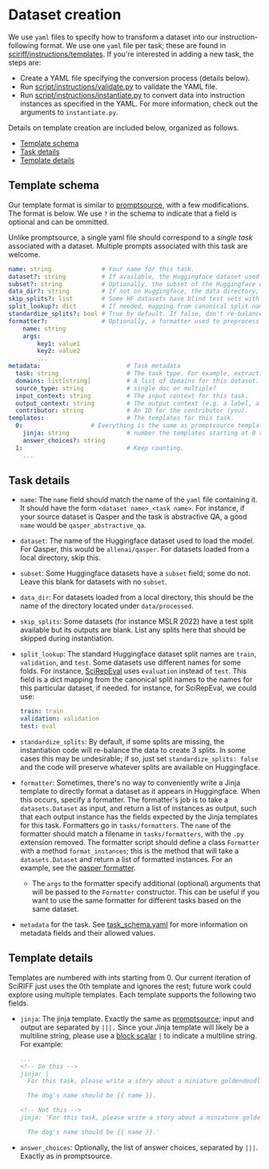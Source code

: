 # Dataset creation

We use `yaml` files to specify how to transform a dataset into our instruction-following format. We use one `yaml` file per task; these are found in [sciriff/instructions/templates](../sciriff/instructions/templates). If you're interested in adding a new task, the steps are:

- Create a YAML file specifying the conversion process (details below).
- Run [script/instructions/validate.py](../script/instructions/validate.py) to validate the YAML file.
- Run [script/instructions/instantiate.py](../script/instructions/instantiate.py) to convert data into instruction instances as specified in the YAML. For more information, check out the arguments to `instantiate.py`.

Details on template creation are included below, organized as follows.

- [Template schema](#template-schema)
- [Task details](#task-details)
- [Template details](#template-details)

## Template schema

Our template format is similar to [promptsource](https://github.com/bigscience-workshop/promptsource), with a few modifications. The format is below. We use `?` in the schema to indicate that a field is optional and can be ommitted.

Unlike promptsource, a single yaml file should correspond to a _single task_ associated with a dataset. Multiple prompts associated with this task are welcome.

```yaml
name: string              # Your name for this task.
dataset?: string          # If available, the Huggingface dataset used for the task. If null, load from file instead.
subset?: string           # Optionally, the subset of the Huggingface dataset.
data_dir?: string         # If not on Huggingface, the data directory, specified relative to `data/processed`.
skip_splits?: list        # Some HF datasets have blind test sets with blank outputs; these should be skipped.
split_lookup?: dict       # If needed, mapping from canonical split names to names for this HF dataset.
standardize_splits?: bool # True by default. If false, don't re-balance the data to create 3 splits.
formatter?:               # Optionally, a formatter used to preprocess the dataset.
    name: string
    args:
        key1: value1
        key2: value2
        ...
metadata:                        # Task metadata
  task: string                   # The task type. For example, extractive question answering.
  domains: list[string]          # A list of domains for this dataset.
  source_type: string            # single doc or multiple?
  input_context: string          # The input context for this task.
  output_context: string         # The output context (e.g. a label, a paragraph).
  contributor: string            # An ID for the contributor (you).
templates:                       # The templates for this task.
  0:                   # Everything is the same as promptsource templates, except we
    jinja: string                # number the templates starting at 0 rather than using unique ID's.
    answer_choices?: string
  1:                             # Keep counting.
    ...
```

## Task details

- `name`: The `name` field should match the name of the `yaml` file containing it. It should have the form `<dataset name>_<task name>`. For instance, if your source dataset is Qasper and the task is abstractive QA, a good `name` would be `qasper_abstractive_qa`.
- `dataset`: The name of the Huggingface dataset used to load the model. For Qasper, this would be `allenai/qasper`. For datasets loaded from a local directory, skip this.
- `subset`: Some Huggingface datasets have a `subset` field; some do not. Leave this blank for datasets with no `subset`.
- `data_dir`: For datasets loaded from a local directory, this should be the name of the directory located under `data/processed`.
- `skip_splits`: Some datasets (for instance MSLR 2022) have a test split available but its outputs are blank. List any splits here that should be skipped during instantiation.
- `split_lookup`: The standard Huggingface dataset split names are `train`, `validation`, and `test`. Some datasets use different names for some folds. For instance, [SciRepEval](https://huggingface.co/datasets/allenai/scirepeval) uses `evaluation` instead of `test`. This field is a dict mapping from the canonical split names to the names for this particular dataset, if needed. for instance, for SciRepEval, we could use:

  ```yaml
  train: train
  validation: validation
  test: eval
  ```

- `standardize_splits`: By default, if some splits are missing, the instantiation code will re-balance the data to create 3 splits. In some cases this may be undesirable; if so, just set `standardize_splits: false` and the code will preserve whatever splits are available on Huggingface.
- `formatter`: Sometimes, there's no way to conveniently write a Jinja template to directly format a dataset as it appears in Huggingface. When this occurs, specify a formatter. The formatter's job is to take a `datasets.Dataset` as input, and return a list of instances as output, such that each output instance has the fields expected by the Jinja templates for this task. Formatters go in `tasks/formatters`. The `name` of the formatter should match a filename in `tasks/formatters`, with the `.py` extension removed. The formatter script should define a class `Formatter` with a method `format_instances`; this is the method that will take a `datasets.Dataset` and return a list of formatted instances. For an example, see the [qasper formatter](../sciriff/instructions/formatters/qasper.py).
  - The `args` to the formatter specify additional (optional) arguments that will be passed to the `Formatter` constructor. This can be useful if you want to use the same formatter for different tasks based on the same dataset.
- `metadata` for the task. See [task_schema.yaml](../sciriff/instructions/task_schema.yaml) for more information on metadata fields and their allowed values.

## Template details

Templates are numbered with ints starting from 0. Our current iteration of SciRIFF just uses the 0th template and ignores the rest; future work could explore using multiple templates. Each template supports the following two fields.

- `jinja`: The jinja template. Exactly the same as [promptsource](https://github.com/bigscience-workshop/promptsource); input and output are separated by `|||.` Since your Jinja template will likely be a multiline string, please use a [block scalar](https://yaml-multiline.info/) `|` to indicate a multiline string. For example:

  ```yaml
  ...
  <!-- Do this -->
  jinja: |
    For this task, please write a story about a miniature goldendoodle.

    The dog's name should be {{ name }}.

  <!-- Not this -->
  jinja: 'For this task, please write a story about a miniature goldendoodle.

    The dog's name should be {{ name }}.'
  ```

- `answer_choices`: Optionally, the list of answer choices, separated by `|||`. Exactly as in promptsource.
